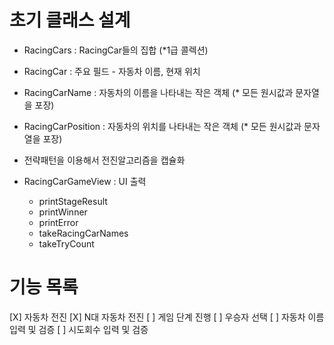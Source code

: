 # 초기 클래스 설계
- RacingCars : RacingCar들의 집합 (*1급 콜렉션)
- RacingCar : 주요 필드 - 자동차 이름, 현재 위치
- RacingCarName : 자동차의 이름을 나타내는 작은 객체 (* 모든 원시값과 문자열을 포장)
- RacingCarPosition : 자동차의 위치를 나타내는 작은 객체 (* 모든 원시값과 문자열을 포장)
- 전략패턴을 이용해서 전진알고리즘을 캡슐화

- RacingCarGameView : UI 출력
  - printStageResult
  - printWinner
  - printError
  - takeRacingCarNames
  - takeTryCount

# 기능 목록
[X] 자동차 전진
[X] N대 자동차 전진
[ ] 게임 단계 진행
[ ] 우승자 선택
[ ] 자동차 이름 입력 및 검증
[ ] 시도회수 입력 및 검증
